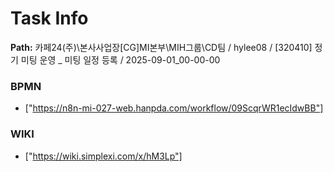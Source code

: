 # Task Info

**Path:** 카페24(주)\본사사업장\[CG]MI본부\MIH그룹\CD팀 / hylee08 / [320410] 정기 미팅 운영 _ 미팅 일정 등록 / 2025-09-01_00-00-00

### BPMN
- ["https://n8n-mi-027-web.hanpda.com/workflow/09ScqrWR1ecIdwBB"]

### WIKI
- ["https://wiki.simplexi.com/x/hM3Lp"]

